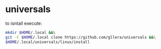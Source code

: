 # universals

to isntall execute:

```bash
mkdir $HOME/.local &&\
git -C $HOME/.local clone https://github.com/gllera/universals &&\
$HOME/.local/universals/linux/install
```
